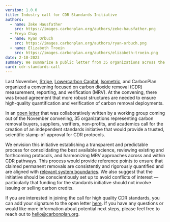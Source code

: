 ```yaml
---
version: 1.0.0
title: Industry call for CDR Standards Initiative
authors:
  - name: Zeke Hausfather
    src: https://images.carbonplan.org/authors/zeke-hausfather.png
  - Freya Chay
  - name: Ryan Orbuch
    src: https://images.carbonplan.org/authors/ryan-orbuch.png
  - name: Elizabeth Troein
    src: https://images.carbonplan.org/authors/elizabeth-troein.png
date: 2-10-2023
summary: We summarize a public letter from 35 organizations across the CDR ecosystem calling for a scientifically-grounded standards body for long-duration CDR that could review and harmonize emerging protocols.
card: cdr-standards-call
---
```


Last November, [Stripe](https://stripe.com/climate), [Lowercarbon Capital](https://lowercarboncapital.com), [Isometric](https://isometric.com), and CarbonPlan organized a convening focused on carbon dioxide removal (CDR) measurement, reporting, and verification (MRV). At the convening, there was broad agreement that more robust structures are needed to ensure high-quality quantification and verification of carbon removal deployments.

In an [open letter](https://files.carbonplan.org/CDR-MRV-Standards-Letter-02-10-2023.pdf) that was collaboratively written by a working group coming out of the November convening, 35 organizations representing carbon removal buyers, suppliers, verifiers, non-profits, and academics call for the creation of an independent standards initiative that would provide a trusted, scientific stamp-of-approval for CDR protocols.

We envision this initiative establishing a transparent and predictable process for consolidating the best available science, reviewing existing and forthcoming protocols, and harmonizing MRV approaches across and within CDR pathways. This process would provide reference points to ensure that claimed permanent removals are consistently and rigorously quantified and are aligned with [relevant system boundaries](https://carbonplan.org/research/cdr-verification). We also suggest that the initiative should be conscientiously set up to avoid conflicts of interest — particularly that funding for the standards initiative should not involve issuing or selling carbon credits.

If you are interested in joining the call for high quality CDR standards, you can add your signature to the open letter [here](https://forms.gle/vnCaF8LtdxoQgEUc8). If you have any questions or would like more information about potential next steps, please feel free to reach out to hello@carbonplan.org.
